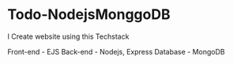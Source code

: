 # Todo-NodejsMonggoDB


I Create website using this Techstack

Front-end - EJS
Back-end - Nodejs, Express
Database - MongoDB
